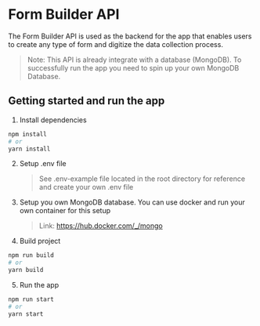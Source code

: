 # Form Builder API
The Form Builder API is used as the backend for the app that enables users to create any type of form and digitize the data collection process.

> Note: This API is already integrate with a database (MongoDB). To successfully run the app you need to spin up your own MongoDB Database.

## Getting started and run the app

1. Install dependencies
   
```bash
npm install
# or
yarn install
```

2. Setup .env file
   
    > See .env-example file located in the root directory for reference and create your own .env file

3. Setup you own MongoDB database. You can use docker and run your own container for this setup

    > Link: https://hub.docker.com/_/mongo

4. Build project

```bash
npm run build
# or
yarn build
```

5. Run the app

```bash
npm run start
# or
yarn start
```
